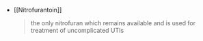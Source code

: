 - [[Nitrofurantoin]]
  >the only nitrofuran which remains available and is used for treatment of uncomplicated UTIs